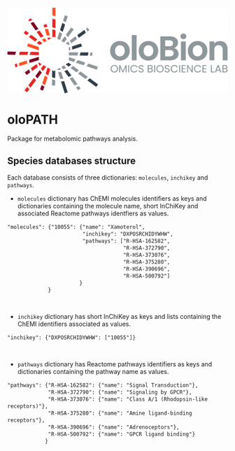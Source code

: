 ![oloPATH](images/olobion-logo.png)

# oloPATH

Package for metabolomic pathways analysis.

## Species databases structure

Each database consists of three dictionaries: `molecules`, `inchikey` and `pathways`.

- `molecules` dictionary has ChEMI molecules identifiers as keys and dictionaries containing the molecule name, short InChiKey and associated Reactome pathways identfiers as values.

```
"molecules": {"10055": {"name": "Xamoterol",
                        "inchikey": "DXPOSRCHIDYWHW",
                        "pathways": ["R-HSA-162582",
                                     "R-HSA-372790",
                                     "R-HSA-373076",
                                     "R-HSA-375280",
                                     "R-HSA-390696",
                                     "R-HSA-500792"]
                       }
             }
```

<br>

- `inchikey` dictionary has short InChiKey as keys and lists containing the ChEMI identifiers associated as values.

```
"inchikey": {"DXPOSRCHIDYWHW": ["10055"]}
```

<br>

- `pathways` dictionary has Reactome pathways identifiers as keys and dictionaries containing the pathway name as values.

```
"pathways": {"R-HSA-162582": {"name": "Signal Transduction"},
             "R-HSA-372790": {"name": "Signaling by GPCR"},
             "R-HSA-373076": {"name": "Class A/1 (Rhodopsin-like receptors)"},
             "R-HSA-375280": {"name": "Amine ligand-binding receptors"},
             "R-HSA-390696": {"name": "Adrenoceptors"},
             "R-HSA-500792": {"name": "GPCR ligand binding"}
            }
```
